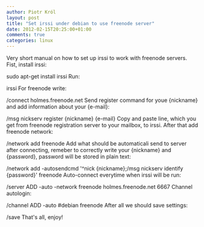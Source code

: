 ```yaml
---
author: Piotr Król
layout: post
title: "Set irssi under debian to use freenode server"
date: 2012-02-15T20:25:00+01:00
comments: true
categories: linux
---
```


Very short manual on how to set up irssi to work with freenode servers.  
Fist, install irssi:  

sudo apt-get install irssi Run:  

irssi For freenode write:  

/connect holmes.freenode.net Send register command for youe {nickname} and add information about your {e-mail}:  

/msg nickserv register {nickname} {e-mail} Copy and paste line, which you get from freenode registration server to your mailbox, to irssi. After that add freenode network:  

/network add freenode Add what should be automaticali send to server after connecting, remeber to correctly write your {nickname} and {password}, password will be stored in plain text:  

/network add -autosendcmd '^nick {nickname};/msg nickserv identify {password}' freenode Auto-connect everytime when irssi will be run:  

/server ADD -auto -network freenode holmes.freenode.net 6667 Channel autologin:  

/channel ADD -auto #debian freenode After all we should save settings:  

/save That's all, enjoy!  

    
